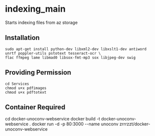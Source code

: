 # indexing_main
Starts indexing files from az storage

## Installation

```
sudo apt-get install python-dev libxml2-dev libxslt1-dev antiword unrtf poppler-utils pstotext tesseract-ocr \
flac ffmpeg lame libmad0 libsox-fmt-mp3 sox libjpeg-dev swig
```

## Providing Permission
```
cd Services
chmod u+x pdfimages
chmod u+x pdftotext
```
## Container Required
cd docker-unoconv-webservice
docker build -t docker-unoconv-webservice .
docker run -d -p 80:3000 --name unoconv zrrrzzt/docker-unoconv-webservice
